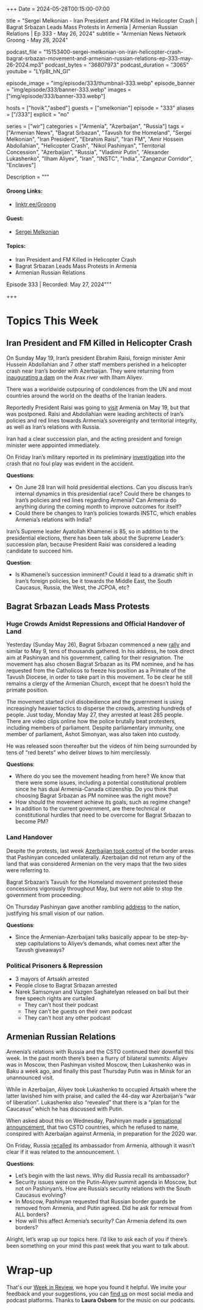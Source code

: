 +++
Date = 2024-05-28T00:15:00-07:00

title = "Sergei Melkonian - Iran President and FM Killed in Helicopter Crash | Bagrat Srbazan Leads Mass Protests in Armenia | Armenian Russian Relations | Ep 333 - May 26, 2024"
subtitle = "Armenian News Network Groong - May 26, 2024"

podcast_file = "15153400-sergei-melkonian-on-iran-helicopter-crash-bagrat-srbazan-movement-and-armenian-russian-relations-ep-333-may-26-2024.mp3"
podcast_bytes = "36807973"
podcast_duration = "3065"
youtube = "LYp8t_hN_GI"

episode_image = "img/episode/333/thumbnail-333.webp"
episode_banner = "img/episode/333/banner-333.webp"
images = ["img/episode/333/banner-333.webp"]

hosts = ["hovik","asbed"]
guests = ["smelkonian"]
episode = "333"
aliases = ["/333"]
explicit = "no"

series = ["wir"]
categories = ["Armenia", "Azerbaijan", "Russia"]
tags = ["Armenian News", "Bagrat Srbazan", "Tavush for the Homeland", "Sergei Melkonian", "Iran President", "Ebrahim Raisi", "Iran FM", "Amir Hossein Abdollahian", "Helicopter Crash", "Nikol Pashinyan", "Territorial Concession", "Azerbaijan", "Russia", "Vladimir Putin", "Alexander Lukashenko", "Ilham Aliyev", "Iran", "INSTC", "India", "Zangezur Corridor", "Enclaves"]

Description = """

#### Groong Links:
* [linktr.ee/Groong](https://linktr.ee/groong)

#### Guest:
* [Sergei Melkonian](/guest/smelkonian)

#### Topics:
* Iran President and FM Killed in Helicopter Crash
* Bagrat Srbazan Leads Mass Protests in Armenia
* Armenian Russian Relations

Episode 333 | Recorded: May 27, 2024"""

+++

# Topics This Week

## Iran President and FM Killed in Helicopter Crash

On Sunday May 19, Iran’s president Ebrahim Raisi, foreign minister Amir Hussein Abdollahian and 7 other staff members perished in a helicopter crash near Iran’s border with Azerbaijan. They were returning from [inaugurating a dam](https://www.presstv.ir/Detail/2024/05/19/725853/Iranian-president,-Azeri-counterpart-inaugurate-Qiz-Qalasi-border-dam-) on the Arax river with Ilham Aliyev.

There was a worldwide outpouring of condolences from the UN and most countries around the world on the deaths of the Iranian leaders.

Reportedly President Raisi was going to [visit](https://verelq.am/hy/node/145316) Armenia on May 19, but that was postponed. Raisi and Abdollahian were leading architects of Iran’s policies and red lines towards Armenia’s sovereignty and territorial integrity, as well as Iran’s relations with Russia.

Iran had a clear succession plan, and the acting president and foreign minister were appointed immediately.

On Friday Iran’s military reported in its preliminary [investigation](https://www.rt.com/news/598160-irans-unveils-raisi-crash/) into the crash that no foul play was evident in the accident.

**Questions**:

* On June 28 Iran will hold presidential elections. Can you discuss Iran’s internal dynamics in this presidential race? Could there be changes to Iran’s policies and red lines regarding Armenia? Can Armenia do anything during the coming month to improve outcomes for itself?
* Could there be changes to Iran’s policies towards INSTC, which enables Armenia’s relations with India?

Iran’s Supreme leader Ayatollah Khamenei is 85, so in addition to the presidential elections, there has been talk about the Supreme Leader’s succession plan, because President Raisi was considered a leading candidate to succeed him.

**Question**:

* Is Khamenei’s succession imminent? Could it lead to a dramatic shift in Iran’s foreign policies, be it towards the Middle East, the South Caucasus, Russia, the West, the JCPOA, etc?

## Bagrat Srbazan Leads Mass Protests

### Huge Crowds Amidst Repressions and Official Handover of Land

Yesterday (Sunday May 26), Bagrat Srbazan commenced a new [rally](https://www.azatutyun.am/a/32964356.html) and similar to May 9, tens of thousands gathered. In his address, he took direct aim at Pashinyan and his government, calling for their resignation. The movement has also chosen Bagrat Srbazan as its PM nominee, and he has requested from the Catholicos to freeze his position as a Primate of the Tavush Diocese, in order to take part in this movement. To be clear he still remains a clergy of the Armenian Church, except that he doesn’t hold the primate position.

The movement started civil disobedience and the government is using increasingly heavier tactics to disperse the crowds, arresting hundreds of people. Just today, Monday May 27, they arrested at least 285 people. There are video clips online how the police brutally beat protesters, including members of parliament. Despite parliamentary immunity, one member of parliament, Ashot Simonyan, was also taken into custody.

He was released soon thereafter but the videos of him being surrounded by tens of “red berets” who deliver blows to him mercilessly.

**Questions**:



* Where do you see the movement heading from here? We know that there were some issues, including a potential constitutional problem since he has dual Armenia-Canada citizenship. Do you think that choosing Bagrat Srbazan as PM nominee was the right move?
* How should the movement achieve its goals, such as regime change?
* In addition to the current government, are there technical or constitutional hurdles that need to be overcome for Bagrat Srbazan to become PM?


### Land Handover

Despite the protests, last week [Azerbaijan took control](https://www.azatutyun.am/a/32962427.html) of the border areas that Pashinyan conceded unilaterally. Azerbaijan did not return any of the land that was considered Armenian on the very maps that the two sides were referring to.

Bagrat Srbazan’s Tavush for the Homeland movement protested these concessions vigorously throughout May, but were not able to stop the government from proceeding.

On Thursday Pashinyan gave another rambling [address](https://armenpress.am/eng/news/1137917.html) to the nation, justifying his small vision of our nation.

**Questions**:



* Since the Armenian-Azerbaijani talks basically appear to be step-by-step capitulations to Aliyev’s demands, what comes next after the Tavush giveaways?


### Political Prisoners & Repression

* 3 mayors of Artsakh arrested
* People close to Bagrat Srbazan arrested
* Narek Samsonyan and Vazgen Saghatelyan released on bail but their free speech rights are curtailed
    * They can’t host their podcast
    * They can’t be guests on their own podcast
    * They can’t host any other podcast

## Armenian Russian Relations

Armenia’s relations with Russia and the CSTO continued their downfall this week. In the past month there’s been a flurry of bilateral summits: Aliyev was in Moscow, then Pashinyan visited Moscow, then Lukashenko was in Baku a week ago, and finally this past Thursday Putin was in Minsk for an unannounced visit.

While in Azerbaijan, Aliyev took Lukashenko to occupied Artsakh where the latter lavished him with praise, and called the 44-day war Azerbaijan’s “war of liberation”. Lukashenko also “revealed” that there is a “plan for the Caucasus” which he has discussed with Putin.

When asked about this on Wednesday, Pashinyan made a [sensational announcement](https://news.am/eng/news/824834.html#google_vignette), that two CSTO countries, which he refused to name, conspired with Azerbaijan against Armenia, in preparation for the 2020 war.

On Friday, Russia [recalled](https://mediamax.am/en/news/foreignpolicy/54860/) its ambassador from Armenia, although it wasn’t clear if it was related to the announcement. \

**Questions**:

* Let’s begin with the last news. Why did Russia recall its ambassador?
* Security issues were on the Putin-Aliyev summit agenda in Moscow, but not on Pashinyan’s. How are Russia’s security relations with the South Caucasus evolving?
* In Moscow, Pashinyan requested that Russian border guards be removed from Armenia, and Putin agreed. Did he ask for removal from ALL borders?
* How will this affect Armenia’s security? Can Armenia defend its own borders?

Alright, let’s wrap up our topics here. I’d like to ask each of you if there’s been something on your mind this past week that you want to talk about.

# Wrap-up

That's our [Week in Review](https://podcasts.groong.org/), we hope you found it helpful. We invite your feedback and your suggestions, you can [find us](https://linktr.ee/groong) on most social media and podcast platforms. Thanks to __Laura Osborn__ for the music on our podcasts.
